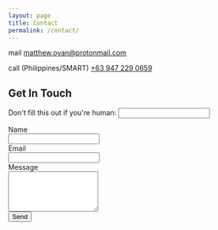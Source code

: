 ```yaml
---
layout: page
title: Contact
permalink: /contact/
---
```


<link rel="stylesheet" href="https://fonts.googleapis.com/css2?family=Material+Symbols+Outlined:opsz,wght,FILL,GRAD@20..48,100..700,0..1,-50..200" />
<link rel="stylesheet" href="{{ '/assets/main.css' | relative_url }}">
<link rel="stylesheet" href="{{ '/assets/custom_styles.css' | relative_url }}">

<div class="contact-info">
  <p>
      <span class="material-symbols-outlined"> mail </span>
      <a href="mailto:matthew.oyan@protonmail.com">matthew.oyan@protonmail.com</a>
  </p>

  <p>
      <span class="material-symbols-outlined">call</span>
      (Philippines/SMART) <a href="tel:+639472290659">+63 947 229 0659</a>
  </p>
</div>

<div class="contact-form">
  <h2>Get In Touch</h2>
  <form name="contact" method="POST" data-netlify="true" netlify-honeypot="bot-field" action="/success/">
    <input type="hidden" name="form-name" value="contact" />
        <p class="hidden">
            <label>Don't fill this out if you're human: <input name="bot-field" /></label>
        </p>
    <div class="form-group">
      <label for="name">Name</label>
      <br>
      <input type="text" name="name" id="name" required>
    </div>
    <div class="form-group">
      <label for="email">Email</label>
      <br>
      <input type="email" name="email" id="email" required>
    </div>
    <div class="form-group">
      <label for="message">Message</label>
      <br>
      <textarea name="message" id="message" rows="5" required></textarea>
    </div>
    <button type="submit">Send</button>
  </form>
</div>